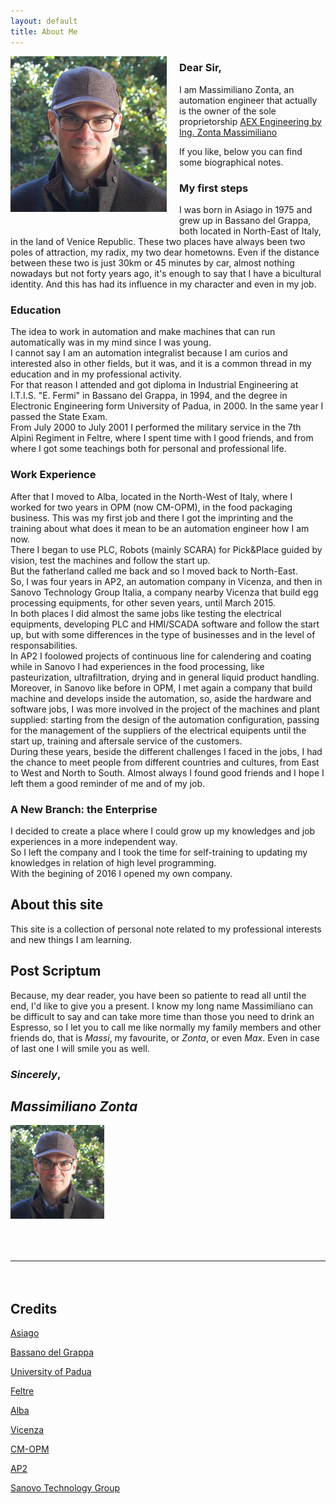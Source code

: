 ```yaml
---
layout: default
title: About Me
---
```


<div style="max-width: 250px; float: left; padding-right: 20px; padding-bottom: 20px">
    <img src="/img/my-photo-square.jpg">
</div>

### Dear Sir,
I am Massimiliano Zonta, an automation engineer that actually is the owner of the sole proprietorship [AEX Engineering by Ing. Zonta Massimiliano  <i class="fa fa-external-link"></i>](http://www.aexengineering.com)

If you like, below you can find some biographical notes.

### My first steps
I was born in Asiago in 1975 and grew up in Bassano del Grappa, both located in North-East of Italy, in the land of Venice Republic. These two places have always been two poles of attraction, my radix, my two dear hometowns.
Even if the distance between these two is just 30km or 45 minutes by car, almost nothing nowadays but not forty years ago, it's enough to say that I have a bicultural identity. And this has had its influence in my character and even in my job.

### Education
The idea to work in automation and make machines that can run automatically was in my mind since I was young.
<br>
I cannot say I am an automation integralist because I am curios and interested also in other fields, but it was, and it is a common thread in my education and in my professional activity.
<br>
For that reason I attended and got diploma in Industrial Engineering at I.T.I.S. "E. Fermi" in Bassano del Grappa, in 1994, and the degree in Electronic Engineering form University of Padua, in 2000. In the same year I passed the State Exam.
<br>
From July 2000 to July 2001 I performed the military service in the 7th Alpini Regiment in Feltre, where I spent time with I good friends, and from where I got some teachings both for personal and professional life.

### Work Experience
After that I moved to Alba, located in the North-West of Italy, where I worked for two years in OPM (now CM-OPM), in the food packaging business.
This was my first job and there I got the imprinting and the training about what does it mean to be an automation engineer how I am now.
<br>
There I began to use PLC, Robots (mainly SCARA) for Pick&Place guided by vision, test the machines and follow the start up.
<br>
But the fatherland called me back and so I moved back to North-East.
<br>
So, I was four years in AP2, an automation company in Vicenza, and then in Sanovo Technology Group Italia, a company nearby Vicenza that build egg processing equipments, for other seven years, until March 2015.
<br>
In both places I did almost the same jobs like testing the electrical equipments, developing PLC and HMI/SCADA software and follow the start up, but with some differences in the type of businesses and in the level of responsabilities.
<br>
In AP2 I foolowed projects of continuous line for calendering and coating while in Sanovo I had experiences in the food processing, like pasteurization, ultrafiltration, drying and in general liquid product handling.
<br>
Moreover, in Sanovo like before in OPM, I met again a company that build machine and develops inside the automation, so, aside the hardware and software jobs, I was more involved in the project of the machines and plant supplied: starting from the design of the automation configuration, passing for the management of the suppliers of the electrical equipents until the start up, training and aftersale service of the customers.
<br>
During these years, beside the different challenges I faced in the jobs, I had the chance to meet people from different countries and cultures, from East to West and North to South. Almost always I found good friends and I hope I left them a good reminder of me and of my job.

### A New Branch: the Enterprise
I decided to create a place where I could grow up my knowledges and job experiences in a more independent way.
<br>
So I left the company and I took the time for self-training to updating my knowledges in relation of high level programming.
<br>
With the begining of 2016 I opened my own company.

## About this site
This site is a collection of personal note related to my professional interests and new things I am learning.

## Post Scriptum
Because, my dear reader, you have been so patiente to read all until the end, I'd like to give you a present.
I know my long name Massimiliano can be difficult to say and can take more time than those you need to drink an Espresso, so I let you to call me like normally
my family members and other friends do, that is *Massi*, my favourite, or *Zonta*, or even *Max*. Even in case of last one I will smile you as well.
<br>

### *Sincerely*,

## *Massimiliano Zonta*

<div class="row">
  <div class="my-avatar" style="max-width: 150px; margin-right: 150px">
    <img class="my-photo" src="/img/my-photo-square.jpg">
  </div>
</div>

<div class="v-space" style="height:50px;"></div>
<hr class="style-eight">
<div class="v-space" style="height:20px;"></div>

## Credits

[Asiago  <i class="fa fa-external-link"></i>](https://en.wikipedia.org/wiki/Asiago)

[Bassano del Grappa  <i class="fa fa-external-link"></i>](https://en.wikipedia.org/wiki/Bassano_del_Grappa)

[University of Padua  <i class="fa fa-external-link"></i>](https://en.wikipedia.org/wiki/University_of_Padua)

[Feltre  <i class="fa fa-external-link"></i>](https://en.wikipedia.org/wiki/Feltre)

[Alba  <i class="fa fa-external-link"></i>](https://en.wikipedia.org/wiki/Alba,_Piedmont)

[Vicenza  <i class="fa fa-external-link"></i>](https://en.wikipedia.org/wiki/Vicenza)

[CM-OPM  <i class="fa fa-external-link"></i>](http://www.cm-opm.com/en/cmh-the-holding/p2)

[AP2  <i class="fa fa-external-link"></i>](http://www.ap2.it/index_eng.html)

[Sanovo Technology Group  <i class="fa fa-external-link"></i>](http://www.sanovogroup.com/)
